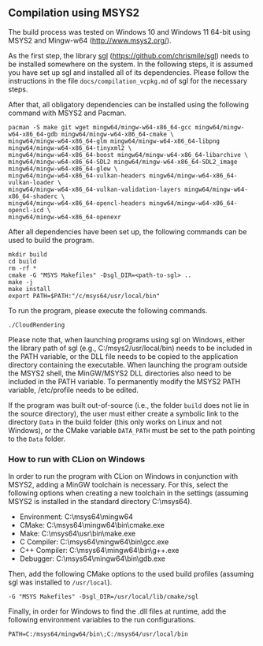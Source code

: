 ## Compilation using MSYS2

The build process was tested on Windows 10 and Windows 11 64-bit using MSYS2 and Mingw-w64 (http://www.msys2.org/).

As the first step, the library [sgl](https://github.com/chrismile/sgl) (https://github.com/chrismile/sgl) needs to be
installed somewhere on the system. In the following steps, it is assumed you have set up sgl and installed all of its
dependencies. Please follow the instructions in the file `docs/compilation_vcpkg.md` of sgl for the necessary steps.

After that, all obligatory dependencies can be installed using the following command with MSYS2 and Pacman.

```
pacman -S make git wget mingw64/mingw-w64-x86_64-gcc mingw64/mingw-w64-x86_64-gdb mingw64/mingw-w64-x86_64-cmake \
mingw64/mingw-w64-x86_64-glm mingw64/mingw-w64-x86_64-libpng mingw64/mingw-w64-x86_64-tinyxml2 \
mingw64/mingw-w64-x86_64-boost mingw64/mingw-w64-x86_64-libarchive \
mingw64/mingw-w64-x86_64-SDL2 mingw64/mingw-w64-x86_64-SDL2_image mingw64/mingw-w64-x86_64-glew \
mingw64/mingw-w64-x86_64-vulkan-headers mingw64/mingw-w64-x86_64-vulkan-loader \
mingw64/mingw-w64-x86_64-vulkan-validation-layers mingw64/mingw-w64-x86_64-shaderc \
mingw64/mingw-w64-x86_64-opencl-headers mingw64/mingw-w64-x86_64-opencl-icd \
mingw64/mingw-w64-x86_64-openexr
```

After all dependencies have been set up, the following commands can be used to build the program.

```
mkdir build
cd build
rm -rf *
cmake -G "MSYS Makefiles" -Dsgl_DIR=<path-to-sgl> ..
make -j
make install
export PATH=$PATH:"/c/msys64/usr/local/bin"
```

To run the program, please execute the following commands.

```
./CloudRendering
```

Please note that, when launching programs using sgl on Windows, either the library path of sgl
(e.g., C:/msys2/usr/local/bin) needs to be included in the PATH variable, or the DLL file needs to be copied to the
application directory containing the executable. When launching the program outside the MSYS2 shell, the MinGW/MSYS2
DLL directories also need to be included in the PATH variable. To permanently modify the MSYS2 PATH variable,
/etc/profile needs to be edited.

If the program was built out-of-source (i.e., the folder `build` does not lie in the source directory), the user must
either create a symbolic link to the directory `Data` in the build folder (this only works on Linux and not Windows),
or the CMake variable `DATA_PATH` must be set to the path pointing to the `Data` folder.


### How to run with CLion on Windows

In order to run the program with CLion on Windows in conjunction with MSYS2, adding a MinGW toolchain is necessary.
For this, select the following options when creating a new toolchain in the settings (assuming MSYS2 is installed in
the standard directory C:\msys64).
- Environment: C:\msys64\mingw64
- CMake: C:\msys64\mingw64\bin\cmake.exe
- Make: C:\msys64\usr\bin\make.exe
- C Compiler: C:\msys64\mingw64\bin\gcc.exe
- C++ Compiler: C:\msys64\mingw64\bin\g++.exe
- Debugger: C:\msys64\mingw64\bin\gdb.exe

Then, add the following CMake options to the used build profiles (assuming sgl was installed to `/usr/local`).

```
-G "MSYS Makefiles" -Dsgl_DIR=/usr/local/lib/cmake/sgl
```

Finally, in order for Windows to find the .dll files at runtime, add the following environment variables to the run
configurations.

```
PATH=C:/msys64/mingw64/bin\;C:/msys64/usr/local/bin
```
